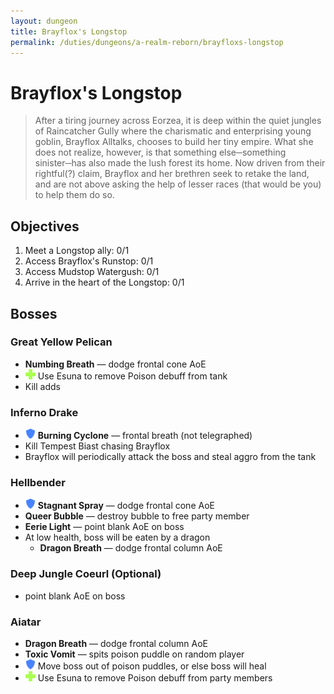 ```yaml
---
layout: dungeon
title: Brayflox's Longstop
permalink: /duties/dungeons/a-realm-reborn/brayfloxs-longstop
---
```


# Brayflox's Longstop

> After a tiring journey across Eorzea, it is deep within the quiet jungles of Raincatcher Gully where the charismatic and enterprising young goblin, Brayflox Alltalks, chooses to build her tiny empire. What she does not realize, however, is that something else─something sinister─has also made the lush forest its home. Now driven from their rightful(?) claim, Brayflox and her brethren seek to retake the land, and are not above asking the help of lesser races (that would be you) to help them do so.

## Objectives

1. Meet a Longstop ally: 0/1
2. Access Brayflox's Runstop: 0/1
3. Access Mudstop Watergush: 0/1
4. Arrive in the heart of the Longstop: 0/1

## Bosses

### Great Yellow Pelican

- **Numbing Breath** — dodge frontal cone AoE
- ![](/assets/icons/role-healer.png) Use Esuna to remove Poison debuff from tank
- Kill adds

### Inferno Drake

- ![](/assets/icons/role-tank.png) **Burning Cyclone** — frontal breath  (not telegraphed)
- Kill Tempest Biast chasing Brayflox
- Brayflox will periodically attack the boss and steal aggro from the tank

### Hellbender

- ![](/assets/icons/role-tank.png) **Stagnant Spray** — dodge frontal cone AoE
- **Queer Bubble** — destroy bubble to free party member
- **Eerie Light** — point blank AoE on boss
- At low health, boss will be eaten by a dragon
  - **Dragon Breath** — dodge frontal column AoE

### Deep Jungle Coeurl (Optional)

- point blank AoE on boss

### Aiatar

- **Dragon Breath** — dodge frontal column AoE
- **Toxic Vomit** — spits poison puddle on random player
- ![](/assets/icons/role-tank.png) Move boss out of poison puddles, or else boss will heal
- ![](/assets/icons/role-healer.png) Use Esuna to remove Poison debuff from party members

